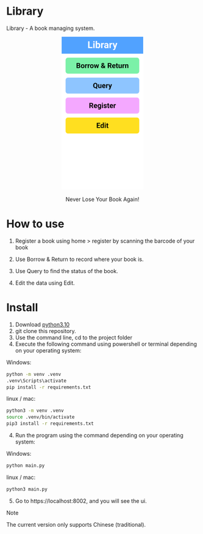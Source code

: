 # Library
Library - A book managing system.

<div align="center">
<img alt="page" src="https://raw.githubusercontent.com/KnowScratcher/Library/refs/heads/main/jounal_img/home.png" height="400px">

Never Lose Your Book Again!
</div>

# How to use
1. Register a book using home > register by scanning the barcode of your book
   
2. Use Borrow & Return to record where your book is.

3. Use Query to find the status of the book.

4. Edit the data using Edit.

# Install

1. Download [python3.10](https://www.python.org/downloads/)
2. git clone this repository.
3. Use the command line, cd to the project folder
4. Execute the following command using powershell or terminal depending on your operating system:
   
Windows:
```sh
python -m venv .venv
.venv\Scripts\activate
pip install -r requirements.txt
```

linux / mac:
```sh
python3 -m venv .venv
source .venv/bin/activate
pip3 install -r requirements.txt
```

4. Run the program using the command depending on your operating system:

Windows:
```sh
python main.py
```

linux / mac:
```sh
python3 main.py
```

5. Go to https://localhost:8002, and you will see the ui.
> [!NOTE]
> The current version only supports Chinese (traditional).